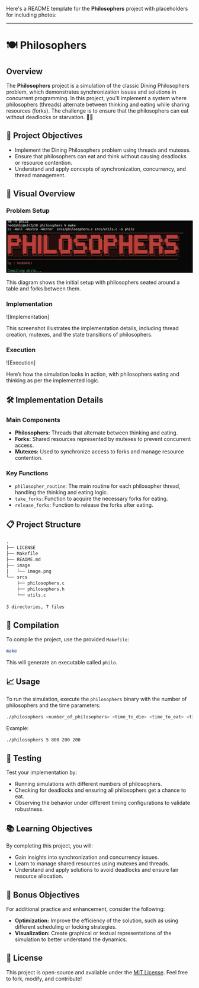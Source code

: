 Here's a README template for the **Philosophers** project with placeholders for including photos:

---

# 🍽️ Philosophers

## Overview

The **Philosophers** project is a simulation of the classic Dining Philosophers problem, which demonstrates synchronization issues and solutions in concurrent programming. In this project, you'll implement a system where philosophers (threads) alternate between thinking and eating while sharing resources (forks). The challenge is to ensure that the philosophers can eat without deadlocks or starvation. 🧠💭

## 🚀 Project Objectives

- Implement the Dining Philosophers problem using threads and mutexes.
- Ensure that philosophers can eat and think without causing deadlocks or resource contention.
- Understand and apply concepts of synchronization, concurrency, and thread management.

## 📸 Visual Overview

### Problem Setup

![Problem Setup](image/image.png)

This diagram shows the initial setup with philosophers seated around a table and forks between them.

### Implementation

![Implementation]

This screenshot illustrates the implementation details, including thread creation, mutexes, and the state transitions of philosophers.

### Execution

![Execution]

Here’s how the simulation looks in action, with philosophers eating and thinking as per the implemented logic.

## 🛠️ Implementation Details

### Main Components

- **Philosophers:** Threads that alternate between thinking and eating.
- **Forks:** Shared resources represented by mutexes to prevent concurrent access.
- **Mutexes:** Used to synchronize access to forks and manage resource contention.

### Key Functions

- `philosopher_routine`: The main routine for each philosopher thread, handling the thinking and eating logic.
- `take_forks`: Function to acquire the necessary forks for eating.
- `release_forks`: Function to release the forks after eating.

## 📋 Project Structure

```plaintext
.
├── LICENSE
├── Makefile
├── README.md
├── image
│   └── image.png
└── srcs
    ├── philosophers.c
    ├── philosophers.h
    └── utils.c

3 directories, 7 files

```

## 🔧 Compilation

To compile the project, use the provided `Makefile`:

```bash
make
```

This will generate an executable called `philo`.

## 📈 Usage

To run the simulation, execute the `philosophers` binary with the number of philosophers and the time parameters:

```bash
./philosophers <number_of_philosophers> <time_to_die> <time_to_eat> <time_to_sleep>
```

Example:

```bash
./philosophers 5 800 200 200
```

## 🧪 Testing

Test your implementation by:

- Running simulations with different numbers of philosophers.
- Checking for deadlocks and ensuring all philosophers get a chance to eat.
- Observing the behavior under different timing configurations to validate robustness.

## 📚 Learning Objectives

By completing this project, you will:
- Gain insights into synchronization and concurrency issues.
- Learn to manage shared resources using mutexes and threads.
- Understand and apply solutions to avoid deadlocks and ensure fair resource allocation.

## 🌟 Bonus Objectives

For additional practice and enhancement, consider the following:

- **Optimization:** Improve the efficiency of the solution, such as using different scheduling or locking strategies.
- **Visualization:** Create graphical or textual representations of the simulation to better understand the dynamics.

## 📜 License

This project is open-source and available under the [MIT License](LICENSE). Feel free to fork, modify, and contribute!

